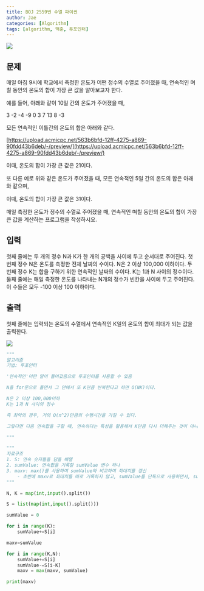 ```yaml
---
title: BOJ 2559번 수열 파이썬
author: Jae
categories: [Algorithm]
tags: [algorithm, 백준, 투포인터]
---
```


![](https://images.velog.io/images/a87380/post/8f35eb53-faba-44e6-ad2e-45047685fdf8/image.png)

## 문제

매일 아침 9시에 학교에서 측정한 온도가 어떤 정수의 수열로 주어졌을 때, 연속적인 며칠 동안의 온도의 합이 가장 큰 값을 알아보고자 한다.

예를 들어, 아래와 같이 10일 간의 온도가 주어졌을 때,

3 -2 -4 -9 0 3 7 13 8 -3

모든 연속적인 이틀간의 온도의 합은 아래와 같다.

[https://upload.acmicpc.net/563b6bfd-12ff-4275-a869-90fdd43b6deb/-/preview/](https://upload.acmicpc.net/563b6bfd-12ff-4275-a869-90fdd43b6deb/-/preview/)

이때, 온도의 합이 가장 큰 값은 21이다.

또 다른 예로 위와 같은 온도가 주어졌을 때, 모든 연속적인 5일 간의 온도의 합은 아래와 같으며,

이때, 온도의 합이 가장 큰 값은 31이다.

매일 측정한 온도가 정수의 수열로 주어졌을 때, 연속적인 며칠 동안의 온도의 합이 가장 큰 값을 계산하는 프로그램을 작성하시오.

## 입력

첫째 줄에는 두 개의 정수 N과 K가 한 개의 공백을 사이에 두고 순서대로 주어진다. 첫 번째 정수 N은 온도를 측정한 전체 날짜의 수이다. N은 2 이상 100,000 이하이다. 두 번째 정수 K는 합을 구하기 위한 연속적인 날짜의 수이다. K는 1과 N 사이의 정수이다. 둘째 줄에는 매일 측정한 온도를 나타내는 N개의 정수가 빈칸을 사이에 두고 주어진다. 이 수들은 모두 -100 이상 100 이하이다.

## 출력

첫째 줄에는 입력되는 온도의 수열에서 연속적인 K일의 온도의 합이 최대가 되는 값을 출력한다.

![](https://images.velog.io/images/a87380/post/bfe8ba0d-dd3f-41aa-b4c1-99f696948bc8/image.png)

```python
"""
알고리즘
기법: 투포인터

'연속적인'이란 말이 들어갔음으로 투포인터를 사용할 수 있음

N을 for문으로 돌면서 그 안에서 또 K만큼 반복한다고 하면 O(NK)이다.

N은 2 이상 100,000이하
K는 1과 N 사이의 정수

즉 최악의 경우, 거의 O(n^2)만큼의 수행시간을 가질 수 있다.

그렇다면 다음 연속합을 구할 때, 연속하다는 특성을 활용해서 K만큼 다시 더해주는 것이 아니라, 이전 연속합에 이전 원소를 빼주고 다음 원소를 더해주는 방식으로 다음 연속합들을 구해나간다.

"""

"""
자료구조
1. S: 연속 숫자들을 담을 배열
2. sumValue: 연속합을 기록할 sumValue 변수 하나
3. maxv: max()를 사용하여 sumValue와 비교하여 최대치를 갱신
    - 초반에 maxv로 최대치를 따로 기록하지 않고, sumValue를 단독으로 사용하면서, sumValue가 반복문을 돌면서도 값이 변하지 않게 되는 실수를 했었음 (max(sumValue, sumValue+S[i]-S[i-k]))
"""

N, K = map(int,input().split())

S = list(map(int,input().split()))

sumValue = 0

for i in range(K):
    sumValue+=S[i]

maxv=sumValue

for i in range(K,N):
    sumValue+=S[i]
    sumValue-=S[i-K]
    maxv = max(maxv, sumValue)

print(maxv)
```

